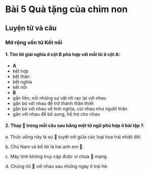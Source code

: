 # Bài 5 Quà tặng của chim non

## Luyện từ và câu

### Mở rộng vốn từ Kết nối

#### 1.  Tìm lời giải nghĩa ở cột B phù hợp với mỗi từ ở cột A:

*   **A**
  *   kết hợp
  *   kết thân
  *   kết nghĩa
  *   kết nối
*   **B**
  *   gắn liền, nối những sự vật rời rạc lại với nhau
  *   gắn bó với nhau để trở thành thân thiết
  *   gắn bó với nhau về tình nghĩa, coi nhau như người thân
  *   gắn với nhau để bổ sung, hỗ trợ cho nhau

#### 2.  Thay 🌸 trong mỗi câu sau bằng một từ ngữ phù hợp ở bài tập 1:
a. Thức uống này là sự 🌸 tuyệt vời giữa các loại hoa trái nhiệt đới.

b. Chú Nam và bố tôi là hai anh em 🌸.

c. Máy tính không truy cập được vì chưa 🌸 mạng.

d. Chúng tôi 🌸 với nhau sau những ngày ở trại hè.

